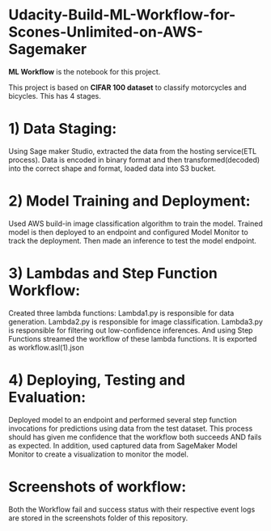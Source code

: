 # Udacity-Build-ML-Workflow-for-Scones-Unlimited-on-AWS-Sagemaker
**ML Workflow** is the notebook for this project.

This project is based on **CIFAR 100 dataset** to classify motorcycles and bicycles. This has 4 stages.

# 1) Data Staging:
Using Sage maker Studio, extracted the data from the hosting service(ETL process). Data is encoded in binary format and then transformed(decoded) into the correct shape and format, loaded data into S3 bucket.

# 2) Model Training and Deployment:
Used AWS build-in image classification algorithm to train the model. Trained model is then deployed to an endpoint and configured Model Monitor to track the deployment. Then made an inference to test the model endpoint.

# 3) Lambdas and Step Function Workflow:
Created three lambda functions: Lambda1.py is responsible for data generation. Lambda2.py is responsible for image classification. Lambda3.py is responsible for filtering out low-confidence inferences. And using Step Functions streamed the workflow of these lambda functions. It is exported as workflow.asl(1).json

# 4) Deploying, Testing and Evaluation:
Deployed model to an endpoint and performed several step function invocations for predictions using data from the test dataset. This process should has given me confidence that the workflow both succeeds AND fails as expected. In addition, used captured data from SageMaker Model Monitor to create a visualization to monitor the model.

# Screenshots of workflow:
Both the Workflow fail and success status with their respective event logs are stored in the screenshots folder of this repository.
